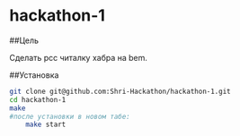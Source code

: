 hackathon-1
===========

##Цель

Сделать рсс читалку хабра на bem.

##Установка
```bash
git clone git@github.com:Shri-Hackathon/hackathon-1.git
cd hackathon-1
make
#после установки в новом табе:
    make start
```
